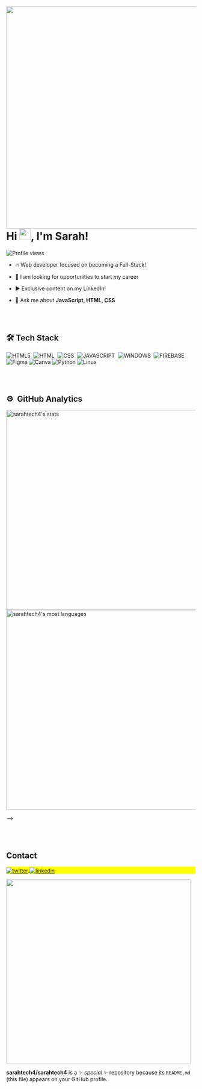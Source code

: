 <img align="right" height="590em" src="https://user-images.githubusercontent.com/126208084/228264323-c8db1427-5378-4f49-9d58-126fc7e2d306.png"/>

<h1 align="left">Hi <img src="https://raw.githubusercontent.com/kaueMarques/kaueMarques/master/hi.gif" height="30px">, I'm Sarah!</h1>

<p align="left"> <img src="https://komarev.com/ghpvc/?username=sarahtech4&color=yellow" alt="Profile views" /> </p>

- 🔥 Web developer focused on becoming a Full-Stack!

- 🔭 I am looking for opportunities to start my career

- ▶️ Exclusive content on my LinkedIn! 

- 💬 Ask me about **JavaScript, HTML, CSS**




<br><br>

## 🛠 Tech Stack

![HTML5](https://img.shields.io/badge/HTML5-E34F26?style=for-the-badge&logo=html5&logoColor=white)&nbsp;
![HTML](https://img.shields.io/badge/HTML-239120?style=for-the-badge&logo=html5&logoColor=white)&nbsp;
![CSS](https://img.shields.io/badge/CSS3-1572B6?style=for-the-badge&logo=css3&logoColor=white)&nbsp;
![JAVASCRIPT](https://img.shields.io/badge/JavaScript-F7DF1E?style=for-the-badge&logo=javascript&logoColor=black)&nbsp;
![WINDOWS](https://img.shields.io/badge/Windows-017AD7?style=for-the-badge&logo=windows&logoColor=white)&nbsp;
![FIREBASE](https://img.shields.io/badge/Firebase-F29D0C?style=for-the-badge&logo=firebase&logoColor=white)&nbsp;
![Figma](https://img.shields.io/badge/figma-%23F24E1E.svg?style=for-the-badge&logo=figma&logoColor=white)
![Canva](https://img.shields.io/badge/Canva-%2300C4CC.svg?style=for-the-badge&logo=Canva&logoColor=white)
![Python](https://img.shields.io/badge/python-3670A0?style=for-the-badge&logo=python&logoColor=ffdd54)
![Linux](https://img.shields.io/badge/Linux-FCC624?style=for-the-badge&logo=linux&logoColor=black)


<br><br>

## ⚙️ &nbsp;GitHub Analytics

<p align="left">
<img width="530em" src="https://github-readme-stats.vercel.app/api?username=sarahtech4&show_icons=true&theme=vision-friendly-dark" alt="sarahtech4's stats"/>
<img width="530em" src="https://github-readme-stats.vercel.app/api/top-langs/?username=sarahtech4&layout=compact&theme=vision-friendly-dark" alt="sarahtech4's most languages"/>
</p>
-->

<br><br>

## Contact

<p align="left" style="background:yellow">
<a href="https://twitter.com/Sarah02408273" target="_blank">
  <img align="center" src="https://img.shields.io/badge/-sarahtech4-05122A?style=flat&logo=twitter" alt="twitter"/>  
</a>
<a href="https://www.linkedin.com/in/sarah-de-paula-4232a7259/" target="_blank">
  <img align="center" src="https://img.shields.io/badge/-sarahdepaula-05122A?style=flat&logo=linkedin" alt="linkedin"/>
</a>
</p>



<img width="490em" src="https://github-readme-twitter-gazf.vercel.app/api?id=Sarah02408273&layout=wide&show_reply=off&show_retweet=off" />


**sarahtech4/sarahtech4** is a ✨ _special_ ✨ repository because its `README.md` (this file) appears on your GitHub profile.



